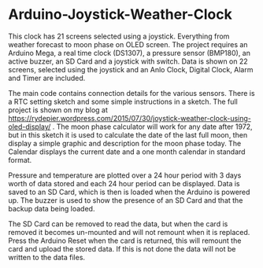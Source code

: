 # Arduino-Joystick-Weather-Clock
This clock has 21 screens selected using a joystick. Everything from weather forecast to moon phase on OLED screen. The project requires an Arduino Mega, a real time clock (DS1307), a pressure sensor (BMP180), an active buzzer, an SD Card and a joystick with switch. Data is shown on 22 screens, selected using the joystick and an Anlo Clock, Digital Clock, Alarm and Timer are included.

The main code contains connection details for the various sensors. There is a RTC setting sketch and some simple instructions in a sketch. The full project is shown on my blog at  https://rydepier.wordpress.com/2015/07/30/joystick-weather-clock-using-oled-display/ . The moon phase calculator will work for any date after 1972, but in this sketch it is used to calculate the date of the last full moon, then display a simple graphic and description for the moon phase today. The Calendar displays the current date and a one month calendar in standard format.

Pressure and temperature are plotted over a 24 hour period with 3 days worth of data stored and each 24 hour period can be displayed. Data is saved to an SD Card, which is then is loaded when the Arduino is powered up. The buzzer is used to show the presence of an SD Card and that the backup data being loaded.

The SD Card can be removed to read the data, but when the card is removed it becomes un-mounted and will not remount when it is replaced. Press the Arduino Reset when the card is returned, this will remount the card and upload the stored data. If this is not done the data will not be written to the data files.
